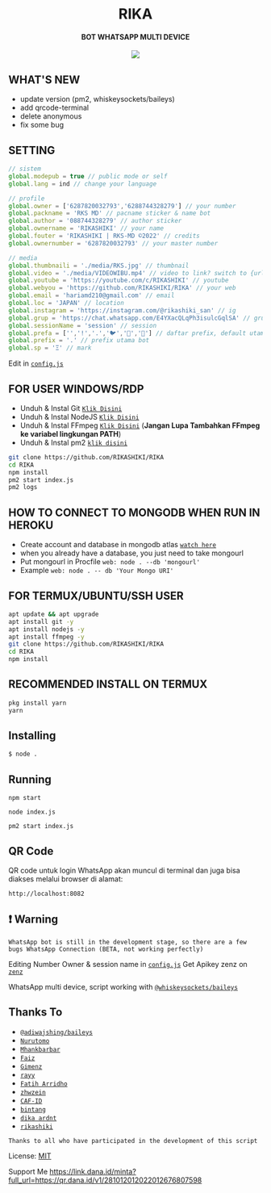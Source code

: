  <h1 align="center">RIKA</h1>
<h4 align="center">BOT WHATSAPP MULTI DEVICE</h4>
<p align="center">
	<img src="https://www.wallpapertip.com/wmimgs/174-1741670_anime-gif-wallpaper-hd.jpg">
</p>

## WHAT'S NEW
* update version (pm2, whiskeysockets/baileys)
* add qrcode-terminal
* delete anonymous
* fix some bug


## SETTING
````ts
// sistem
global.modepub = true // public mode or self
global.lang = ind // change your language

// profile
global.owner = ['6287820032793','6288744328279'] // your number
global.packname = 'RKS MD' // pacname sticker & name bot
global.author = '088744328279' // author sticker
global.ownername = 'RIKASHIKI' // your name
global.fouter = 'RIKASHIKI | RKS-MD ©2022' // credits
global.ownernumber = '6287820032793' // your master number

// media
global.thumbnaili = './media/RKS.jpg' // thumbnail
global.video = './media/VIDEOWIBU.mp4' // video to link? switch to {url: 'yourlinkvideo' }
global.youtube = 'https://youtube.com/c/RIKASHIKI' // youtube
global.webyou = 'https://github.com/RIKASHIKI/RIKA' // your web
global.email = 'hariamd210@gmail.com' // email
global.loc = 'JAPAN' // location
global.instagram = 'https://instagram.com/@rikashiki_san' // ig
global.grup = 'https://chat.whatsapp.com/E4YXacQLqPh3isulcGqlSA' // grup whatsapp
global.sessionName = 'session' // session
global.prefa = ['','!','.','🐦','🐤','🗿'] // daftar prefix, default utama adalah '.'
global.prefix = '.' // prefix utama bot
global.sp = 'Ξ' // mark
````
Edit in [`config.js`](https://github.com/RIKASHIKI/RIKA/blob/master/config.js)


## FOR USER WINDOWS/RDP

* Unduh & Instal Git [`Klik Disini`](https://git-scm.com/downloads)
* Unduh & Instal NodeJS [`Klik Disini`](https://nodejs.org/en/download)
* Unduh & Instal FFmpeg [`Klik Disini`](https://ffmpeg.org/download.html) (**Jangan Lupa Tambahkan FFmpeg ke variabel lingkungan PATH**)
* Unduh & Instal pm2 [`klik disini`](https://pm2.keymetrics.io/)

```bash
git clone https://github.com/RIKASHIKI/RIKA
cd RIKA
npm install
pm2 start index.js
pm2 logs
```

## HOW TO CONNECT TO MONGODB WHEN RUN IN HEROKU

* Create account and database in mongodb atlas [`watch here`](https://youtu.be/rPqRyYJmx2g)
* when you already have a database, you just need to take mongourl
* Put mongourl in Procfile `web: node . --db 'mongourl'`
* Example `web: node . -- db 'Your Mongo URI'`



## FOR TERMUX/UBUNTU/SSH USER

```bash
apt update && apt upgrade
apt install git -y
apt install nodejs -y
apt install ffmpeg -y
git clone https://github.com/RIKASHIKI/RIKA
cd RIKA
npm install
```
## RECOMMENDED INSTALL ON TERMUX

```bash
pkg install yarn
yarn
```

## Installing
```bash
$ node .
```

## Running
```
npm start
```
```
node index.js
```
```
pm2 start index.js
```

## QR Code
QR code untuk login WhatsApp akan muncul di terminal dan juga bisa diakses melalui browser di alamat:

```
http://localhost:8082
```

## ❗ Warning
```WhatsApp bot is still in the development stage, so there are a few bugs WhatsApp Connection (BETA, not working perfectly)```

Editing Number Owner & session name in [`config.js`](https://github.com/RIKASHIKI/RIKA/blob/master/config.js)
Get Apikey zenz on [`zenz`](https://zenzapi.xyz/pricing)

WhatsApp multi device, script working with [`@whiskeysockets/baileys`](https://github.com/WhiskeySockets/Baileys)
## Thanks To
* [`@adiwajshing/baileys`](https://github.com/adiwajshing/baileys)
* [`Nurutomo`](https://github.com/Nurutomo)
* [`Mhankbarbar`](https://github.com/MhankBarBar)
* [`Faiz`](https://github.com/FaizBastomi)
* [`Gimenz`](https://github.com/Gimenz)
* [`rayy`](https://github.com/rayyreall)
* [`Fatih Arridho`](https://github.com/FatihArridho)
* [`zhwzein`](https://github.com/zhwzein)
* [`CAF-ID`](https://github.com/CAF-ID)
* [`bintang`](https://github.com/Bintangp02)
* [`dika ardnt`](https://github.com/DikaArdnt)
* [`rikashiki`](https://github.com/RIKASHIKI)

```Thanks to all who have participated in the development of this script```


License: [MIT](https://en.wikipedia.org/wiki/MIT_License)

Support Me
https://link.dana.id/minta?full_url=https://qr.dana.id/v1/281012012022012676807598
